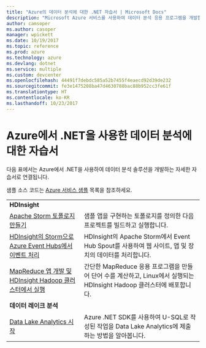 ```yaml
---
title: "Azure의 데이터 분석에 대한 .NET 자습서 | Microsoft Docs"
description: "Microsoft Azure 서비스를 사용하여 데이터 분석 응용 프로그램을 개발합니다."
author: camsoper
ms.author: casoper
manager: wpickett
ms.date: 10/19/2017
ms.topic: reference
ms.prod: azure
ms.technology: azure
ms.devlang: dotnet
ms.service: multiple
ms.custom: devcenter
ms.openlocfilehash: 44491f7debdc585a52b7455f4eaecd92d39de232
ms.sourcegitcommit: fe3e1475208ba47d4630788bac88b952cc3fe61f
ms.translationtype: HT
ms.contentlocale: ko-KR
ms.lasthandoff: 10/23/2017
---
```

# <a name="data-analytics-tutorials-with-net-on-azure"></a>Azure에서 .NET을 사용한 데이터 분석에 대한 자습서

다음 표에서는 Azure에서 .NET을 사용하여 데이터 분석 솔루션을 개발하는 자세한 자습서로 연결됩니다. 

샘플 소스 코드는 [Azure 서비스 샘플](https://azure.microsoft.com/resources/samples/?platform=dotnet) 목록을 참조하세요.

| | |
|---|---|
| **HDInsight** | |
| [Apache Storm 토폴로지 만들기][1] | 샘플 앱을 구현하는 토폴로지를 정의한 다음 프로젝트를 빌드하고 실행합니다. | 
| [HDInsight의 Storm으로 Azure Event Hubs에서 이벤트 처리][2] | HDInsight의 Apache Storm에서 Event Hub Spout를 사용하여 웹 사이트, 앱 및 장치의 데이터를 처리합니다.
| [MapReduce 앱 개발 및 HDInsight Hadoop 클러스터에서 실행][3] | 간단한 MapReduce 응용 프로그램을 만들어 단어 수를 계산하고, Linux에서 실행되는 HDInsight Hadoop 클러스터에 배포합니다. |
| **데이터 레이크 분석** | |
| [Data Lake Analytics 시작][4] | Azure .NET SDK를 사용하여 U-SQL로 작성된 작업을 Data Lake Analytics에 제출하는 방법을 알아봅니다.|


[1]: /azure/hdinsight/hdinsight-storm-develop-csharp-event-hub-topology
[2]: /azure/hdinsight/hdinsight-storm-develop-csharp-visual-studio-topology
[3]: /azure/hdinsight/hdinsight-hadoop-dotnet-csharp-mapreduce-streaming
[4]: /azure/data-lake-analytics/data-lake-analytics-get-started-net-sdk
